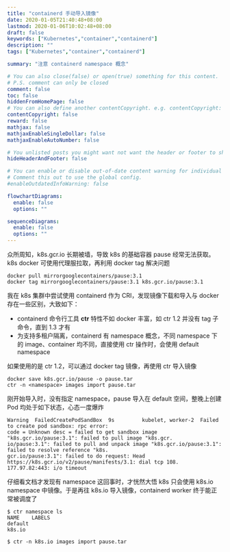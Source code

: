 ```yaml
---
title: "containerd 手动导入镜像"
date: 2020-01-05T21:40:48+08:00
lastmod: 2020-01-06T10:02:48+08:00
draft: false
keywords: ["Kubernetes","container","containerd"]
description: ""
tags: ["Kubernetes","container","containerd"]

summary: "注意 containerd namespace 概念"

# You can also close(false) or open(true) something for this content.
# P.S. comment can only be closed
comment: false
toc: false
hiddenFromHomePage: false
# You can also define another contentCopyright. e.g. contentCopyright: "This is another copyright."
contentCopyright: false
reward: false
mathjax: false
mathjaxEnableSingleDollar: false
mathjaxEnableAutoNumber: false

# You unlisted posts you might want not want the header or footer to show
hideHeaderAndFooter: false

# You can enable or disable out-of-date content warning for individual post.
# Comment this out to use the global config.
#enableOutdatedInfoWarning: false

flowchartDiagrams:
  enable: false
  options: ""

sequenceDiagrams: 
  enable: false
  options: ""
---
```


众所周知，k8s.gcr.io 长期被墙，导致 k8s 的基础容器 pause 经常无法获取。k8s docker 可使用代理服拉取，再利用 docker tag 解决问题

```text
docker pull mirrorgooglecontainers/pause:3.1
docker tag mirrorgooglecontainers/pause:3.1 k8s.gcr.io/pause:3.1
```

我在 k8s 集群中尝试使用 containerd 作为 CRI，发现镜像下载和导入与 docker 存在一些区别，大致如下：
* containerd 命令行工具 **ctr** 特性不如 docker 丰富，如 ctr 1.2 并没有 tag 子命令，直到 1.3 才有
* 为支持多租户隔离，containerd 有 namespace 概念，不同 namespace 下的 image、container 均不同，直接使用 ctr 操作时，会使用 default namespace

如果使用的是 ctr 1.2，可以通过 docker tag 镜像，再使用 ctr 导入镜像
```text
docker save k8s.gcr.io/pause -o pause.tar
ctr -n <namespace> images import pause.tar
```

刚开始导入时，没有指定 namespace，pause 导入在 default 空间，整晚上创建 Pod 均处于如下状态，心态一度爆炸

```text
Warning  FailedCreatePodSandBox  9s         kubelet, worker-2  Failed to create pod sandbox: rpc error: 
code = Unknown desc = failed to get sandbox image "k8s.gcr.io/pause:3.1": failed to pull image "k8s.gcr.
io/pause:3.1": failed to pull and unpack image "k8s.gcr.io/pause:3.1": failed to resolve reference "k8s.
gcr.io/pause:3.1": failed to do request: Head https://k8s.gcr.io/v2/pause/manifests/3.1: dial tcp 108.
177.97.82:443: i/o timeout
```

仔细看文档才发现有 namespace 这回事时，才恍然大悟 k8s 只会使用 k8s.io namespace 中镜像。于是再往 k8s.io 导入镜像，containerd worker 终于能正常被调度了

```text
$ ctr namespace ls
NAME    LABELS
default
k8s.io

$ ctr -n k8s.io images import pause.tar
```